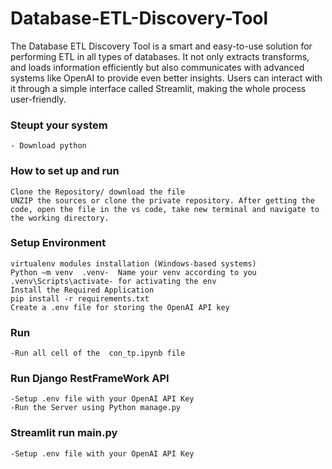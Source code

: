 # Database-ETL-Discovery-Tool
The Database ETL Discovery Tool is a smart and easy-to-use solution for performing ETL in all types of databases. It not only extracts transforms, and loads information efficiently but also communicates with advanced systems like OpenAI to provide even better insights. Users can interact with it through a simple interface called Streamlit, making the whole process user-friendly.


### Steupt your system
    - Download python


### How to set up and run
	Clone the Repository/ download the file
	UNZIP the sources or clone the private repository. After getting the code, open the file in the vs code, take new terminal and navigate to the working directory.
 ### Setup Environment
	virtualenv modules installation (Windows-based systems)
	Python –m venv  .venv-  Name your venv according to you
	.venv\Scripts\activate- for activating the env
	Install the Required Application 
	pip install -r requirements.txt
	Create a .env file for storing the OpenAI API key 
### Run
	-Run all cell of the  con_tp.ipynb file
 
### Run Django RestFrameWork API
    -Setup .env file with your OpenAI API Key
    -Run the Server using Python manage.py
 
### Streamlit run main.py
    -Setup .env file with your OpenAI API Key



